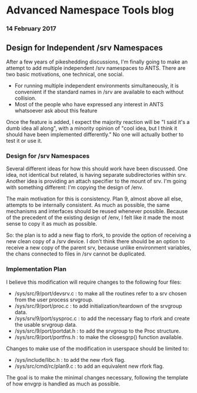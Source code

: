 # Advanced Namespace Tools blog
### 14 February 2017

## Design for Independent /srv Namespaces

After a few years of pikeshedding discussions, I'm finally going to make an attempt to add multiple independent /srv namespaces to ANTS. There are two basic motivations, one technical, one social.

* For running multiple independent environments simultaneously, it is convenient if the standard names in /srv are available to each without collision.
* Most of the people who have expressed any interest in ANTS whatsoever ask about this feature

Once the feature is added, I expect the majority reaction will be "I said it's a dumb idea all along", with a minority opinion of "cool idea, but I think it should have been implemented differently." No one will actually bother to test it or use it. 

### Design for /srv Namespaces

Several different ideas for how this should work have been discussed. One idea, not identical but related, is having separate subdirectories within srv. Another idea is providing an attach specifier to the mount of srv. I'm going with something different: I'm copying the design of /env. 

The main motivation for this is consistency. Plan 9, almost above all else, attempts to be internally consistent. As much as possible, the same mechanisms and interfaces should be reused whenever possible. Because of the precedent of the existing design of /env, I felt like it made the most sense to copy it as much as possible.

So: the plan is to add a new flag to rfork, to provide the option of receiving a new clean copy of a /srv device. I don't think there should be an option to receive a new copy of the parent srv, because unlike environment variables, the chans connected to files in /srv cannot be duplicated.

### Implementation Plan

I believe this modification will require changes to the following four files:

* /sys/src/9/port/devsrv.c : to make all the routines refer to a srv chosen from the user process srvgroup.
* /sys/src/9/port/proc.c : to add initialization/teardown of the srvgroup data.
* /sys/srv/9/port/sysproc.c : to add the necessary flag to rfork and create the usable srvgroup data.
* /sys/src/9/port/portdat.h : to add the srvgroup to the Proc structure.
* /sys/src/9/port/portfns.h : to make the closesgrp() function available.

Changes to make use of the modification in userspace should be limited to:

* /sys/include/libc.h : to add the new rfork flag.
* /sys/src/cmd/rc/plan9.c : to add an equivalent new rfork flag.

The goal is to make the minimal changes necessary, following the template of how envgrp is handled as much as possible.
